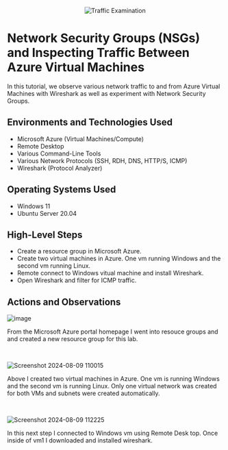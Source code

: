 <p align="center">
<img src="https://i.imgur.com/Ua7udoS.png" alt="Traffic Examination"/>
</p>

<h1>Network Security Groups (NSGs) and Inspecting Traffic Between Azure Virtual Machines</h1>
In this tutorial, we observe various network traffic to and from Azure Virtual Machines with Wireshark as well as experiment with Network Security Groups. <br />



<h2>Environments and Technologies Used</h2>

- Microsoft Azure (Virtual Machines/Compute)
- Remote Desktop
- Various Command-Line Tools
- Various Network Protocols (SSH, RDH, DNS, HTTP/S, ICMP)
- Wireshark (Protocol Analyzer)

<h2>Operating Systems Used </h2>

- Windows 11
- Ubuntu Server 20.04

<h2>High-Level Steps</h2>

- Create a resource group in Microsoft Azure.
- Create two virtual machines in Azure.  One vm running Windows and the second vm running Linux. 
- Remote connect to Windows vitual machine and install Wireshark.
- Open Wireshark and filter for ICMP traffic. 

<h2>Actions and Observations</h2>

<p>

![image](https://github.com/user-attachments/assets/7b6985fe-5078-4bc1-a459-12af59a01cb3)


</p>
<p>
From the Microsoft Azure portal homepage I went into resouce groups and and created a new resource group for this lab. 
</p>
<br />

<p>

![Screenshot 2024-08-09 110015](https://github.com/user-attachments/assets/534a90c1-bd27-4846-b164-e28e9e502cf4)

</p>
<p>
Above I created two virtual machines in Azure.  One vm is running Windows and the second vm is running Linux.  Only one virtual network was created for both VMs and subnets were created automatically.  
</p>
<br />

<p>

![Screenshot 2024-08-09 112225](https://github.com/user-attachments/assets/f4a21343-cde4-41dc-96f0-caa09b936609)

</p>
<p>
In this next step I connected to Windows vm using Remote Desk top.  Once inside of vm1 I downloaded and installed wireshark. 
</p>
<br />
